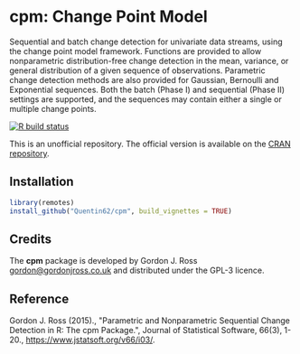 # cpm: Change Point Model

Sequential and batch change detection for univariate data streams, using the change point model framework. Functions are provided to allow nonparametric distribution-free change detection in the mean, variance, or general distribution of a given sequence of observations. Parametric change detection methods are also provided for Gaussian, Bernoulli and Exponential sequences. Both the batch (Phase I) and sequential (Phase II) settings are supported, and the sequences may contain either a single or multiple change points.

[![R build status](https://github.com/Quentin62/cpm/workflows/R-CMD-check/badge.svg)](https://github.com/Quentin62/cpm/actions)

This is an unofficial repository. The official version is available on the [CRAN repository](https://cran.r-project.org/package=cpm). 

## Installation

``` r
library(remotes)
install_github("Quentin62/cpm", build_vignettes = TRUE)
```

## Credits

The **cpm** package is developed by Gordon J. Ross <gordon@gordonjross.co.uk> and distributed under the GPL-3 licence.

## Reference

Gordon J. Ross (2015)., "Parametric and Nonparametric Sequential Change Detection in R: The cpm Package.", Journal of Statistical Software, 66(3), 1-20., https://www.jstatsoft.org/v66/i03/.
